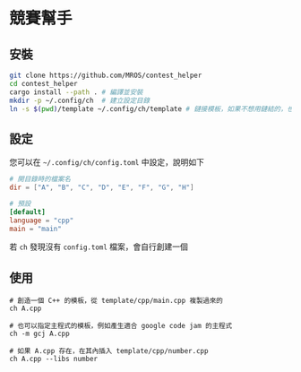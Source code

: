 # 競賽幫手

## 安裝

``` sh
git clone https://github.com/MROS/contest_helper
cd contest_helper
cargo install --path . # 編譯並安裝
mkdir -p ~/.config/ch  # 建立設定目錄
ln -s $(pwd)/template ~/.config/ch/template # 鏈接模板，如果不想用鏈結的，也可以複製整個目錄
```

## 設定

您可以在 `~/.config/ch/config.toml` 中設定，說明如下

``` toml
# 開目錄時的檔案名
dir = ["A", "B", "C", "D", "E", "F", "G", "H"]

# 預設
[default]
language = "cpp"
main = "main"
```

若 `ch` 發現沒有 `config.toml` 檔案，會自行創建一個

## 使用

```
# 創造一個 C++ 的模板，從 template/cpp/main.cpp 複製過來的
ch A.cpp

# 也可以指定主程式的模板，例如產生適合 google code jam 的主程式
ch -m gcj A.cpp

# 如果 A.cpp 存在，在其內插入 template/cpp/number.cpp
ch A.cpp --libs number
```